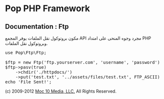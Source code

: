 Pop PHP Framework
=================

Documentation : Ftp
-------------------

مكون بروتوكول نقل الملفات يوفر المجمع API مجرد وجوه المنحى على امتداد PHP وبروتوكول نقل الملفات.

<pre>
use Pop\Ftp\Ftp;

$ftp = new Ftp('ftp.yourserver.com', 'username', 'password');
$ftp->pasv(true)
    ->chdir('./httpdocs/')
    ->put('test.txt', '../assets/files/test.txt', FTP_ASCII);
echo 'File Sent!';
</pre>

(c) 2009-2012 [Moc 10 Media, LLC.](http://www.moc10media.com) All Rights Reserved.

